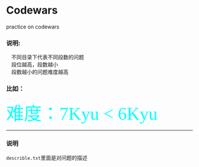 # Codewars
practice on codewars

### 说明:
&emsp;不同目录下代表不同段数的问题  
&emsp;段位越高，段数越小  
&emsp;段数越小的问题难度越高  

### 比如：  

<font color=#00ffff size=7 face="黑体">难度：7Kyu < 6Kyu</font>

---

### 说明
`describle.txt`里面是对问题的描述  
